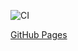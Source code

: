![CI](https://github.com/freelandos/AHJ-HW-9_Collapse/actions/workflows/web.yml/badge.svg)

[GitHub Pages](https://freelandos.github.io/AHJ-HW-9_Collapse/)
